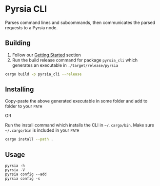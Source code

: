 # Pyrsia CLI

Parses command lines and subcommands, then communicates the parsed requests to a Pyrsia node.

## Building

1. Follow our [Getting Started](../readme.md#getting-started) section
2. Run the build release command for package `pyrsia_cli` which generates an executable in `./target/release/pyrsia`

```sh
cargo build -p pyrsia_cli --release
```

## Installing

Copy-paste the above generated executable in some folder and add to folder to your `PATH`

OR

Run the install command which installs the CLI in `~/.cargo/bin`. Make sure `~/.cargo/bin` is included in your `PATH`

```sh
cargo install --path .
```

## Usage

```console
pyrsia -h
pyrsia -V
pyrsia config --add
pyrsia config -s
```
